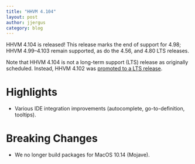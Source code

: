 ```yaml
---
title: "HHVM 4.104"
layout: post
author: jjergus
category: blog
---
```


HHVM 4.104 is released! This release marks the end of support for 4.98;
HHVM 4.99&ndash;4.103 remain supported, as do the 4.56, and 4.80 LTS releases.

Note that HHVM 4.104 is not a long-term support (LTS) release as originally
scheduled. Instead, HHVM 4.102 was
[promoted to a LTS release](/blog/2021/03/29/extending-hhvm-4.102-support.html).

# Highlights

- Various IDE integration improvements (autocomplete, go-to-definition,
  tooltips).

# Breaking Changes

- We no longer build packages for MacOS 10.14 (Mojave).
